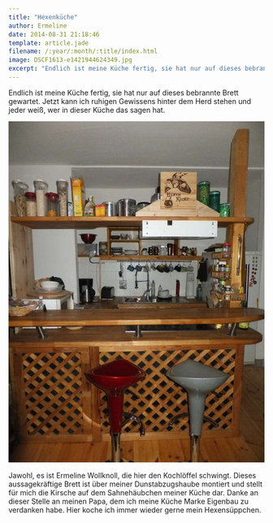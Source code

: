 ```yaml
---
title: "Hexenküche"
author: Ermeline
date: 2014-08-31 21:18:46
template: article.jade
filename: /:year/:month/:title/index.html
image: DSCF1613-e1421944624349.jpg
excerpt: "Endlich ist meine Küche fertig, sie hat nur auf dieses bebrannte Brett gewartet. "
---
```


Endlich ist meine Küche fertig, sie hat nur auf dieses bebrannte Brett
gewartet. Jetzt kann ich ruhigen Gewissens hinter dem Herd stehen und
jeder weiß, wer in dieser Küche das sagen hat.

![DSCF1613](DSCF1613-e1421944624349.jpg)

Jawohl, es ist Ermeline Wollknoll, die hier den Kochlöffel schwingt.
Dieses aussagekräftige Brett ist über meiner Dunstabzugshaube montiert
und stellt für mich die Kirsche auf dem Sahnehäubchen meiner Küche dar.
Danke an dieser Stelle an meinen Papa, dem ich meine Küche Marke
Eigenbau zu verdanken habe. Hier koche ich immer wieder gerne mein
Hexensüppchen.

 
